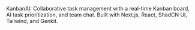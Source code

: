 KanbanAI: Collaborative task management with a real-time Kanban board, AI task prioritization, and team chat. Built with Next.js, React, ShadCN UI, Tailwind, and Genkit.

